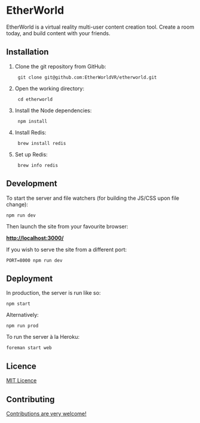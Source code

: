 # EtherWorld

EtherWorld is a virtual reality multi-user content creation tool. Create a room today, and build content with your friends.


## Installation

1. Clone the git repository from GitHub:

        git clone git@github.com:EtherWorldVR/etherworld.git

2. Open the working directory:

        cd etherworld

3. Install the Node dependencies:

        npm install

4. Install Redis:

        brew install redis

5. Set up Redis:

        brew info redis


## Development

To start the server and file watchers (for building the JS/CSS upon file change):

    npm run dev

Then launch the site from your favourite browser:

[__http://localhost:3000/__](http://localhost:3000/)

If you wish to serve the site from a different port:

    PORT=8000 npm run dev


## Deployment

In production, the server is run like so:

    npm start

Alternatively:

    npm run prod

To run the server à la Heroku:

    foreman start web


## Licence

[MIT Licence](LICENCE)


## Contributing

[Contributions are very welcome!](CONTRIBUTING.md)

